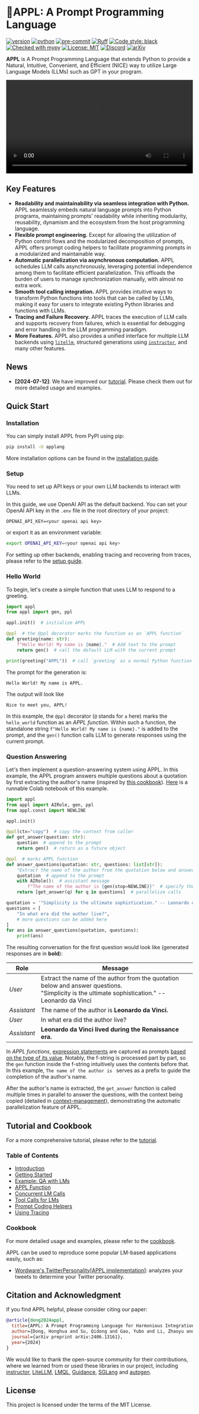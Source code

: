 # 🍎APPL: A Prompt Programming Language

[![version](https://img.shields.io/pypi/v/applang.svg)](https://pypi.python.org/pypi/applang)
[![python](https://img.shields.io/badge/Python-3.9%2B-blue.svg?style=flat&logo=python&logoColor=white)](https://www.python.org)
[![pre-commit](https://img.shields.io/badge/pre--commit-enabled-brightgreen?logo=pre-commit&logoColor=white)](https://pre-commit.com/)
[![Ruff](https://img.shields.io/endpoint?url=https://raw.githubusercontent.com/astral-sh/ruff/main/assets/badge/v2.json)](https://github.com/astral-sh/ruff)
[![Code style: black](https://img.shields.io/badge/code%20style-black-000000.svg)](https://github.com/psf/black)
[![Checked with mypy](http://www.mypy-lang.org/static/mypy_badge.svg)](http://mypy-lang.org/)
[![License: MIT](https://img.shields.io/badge/License-MIT-blue.svg)](https://mit-license.org/)
[![Discord](https://img.shields.io/badge/discord-orange)](https://discord.gg/q3x4Qwgj29)
[![arXiv](http://img.shields.io/badge/cs.AI-arXiv%3A2406.13161-B31B1B.svg?logo=arxiv&logoColor=red)](https://arxiv.org/abs/2406.13161)

**APPL** is A Prompt Programming Language that extends Python to provide a Natural, Intuitive, Convenient, and Efficient (NICE) way to utilize Large Language Models (LLMs) such as GPT in your program.

<video style="width: 100%" src="https://github.com/appl-team/appl/assets/12556773/5d75d3db-1b1c-48c9-97ec-e9d72a387e49" type="video/mp4" controls></video>

## Key Features
- **Readability and maintainability via seamless integration with Python.**  APPL seamlessly embeds natural language prompts into Python programs, maintaining prompts' readability while inheriting modularity, reusability, dynamism and the ecosystem from the host programming language.
- **Flexible prompt engineering.**  Except for allowing the utilization of Python control flows and the modularized decomposition of prompts, APPL offers prompt coding helpers to facilitate programming prompts in a modularized and maintainable way.
- **Automatic parallelization via asynchronous computation.**  APPL schedules LLM calls asynchronously, leveraging potential independence among them to facilitate efficient parallelization. This offloads the burden of users to manage synchronization manually, with almost no extra work.
- **Smooth tool calling integration.**  APPL provides intuitive ways to transform Python functions into tools that can be called by LLMs, making it easy for users to integrate existing Python libraries and functions with LLMs.
- **Tracing and Failure Recovery.** APPL traces the execution of LLM calls and supports recovery from failures, which is essential for debugging and error handling in the LLM programming paradigm.
- **More Features.** APPL also provides a unified interface for multiple LLM backends using [`litellm`](https://docs.litellm.ai/docs/), structured generations using [`instructor`](https://python.useinstructor.com/), and many other features.

## News
* **[2024-07-12]**: We have improved our [tutorial](https://appl-team.github.io/appl/tutorials/). Please check them out for more detailed usage and examples.
<!-- and [cookbook](https://appl-team.github.io/appl/tutorials/) -->

<!-- TODO: RoadMap -->

## Quick Start

### Installation
You can simply install APPL from PyPI using pip:
```bash
pip install -U applang
```
More installation options can be found in the [installation guide](https://appl-team.github.io/appl/install).

### Setup
You need to set up API keys or your own LLM backends to interact with LLMs.

In this guide, we use OpenAI API as the default backend.
You can set your OpenAI API key in the `.env` file in the root directory of your project:
```
OPENAI_API_KEY=<your openai api key>
```
or export it as an environment variable:
```bash
export OPENAI_API_KEY=<your openai api key>
```

For setting up other backends, enabling tracing and recovering from traces, please refer to the [setup guide](https://appl-team.github.io/appl/setup).

### Hello World

To begin, let's create a simple function that uses LLM to respond to a greeting.

```python
import appl
from appl import gen, ppl

appl.init()  # initialize APPL

@ppl  # the @ppl decorator marks the function as an `APPL function`
def greeting(name: str):
    f"Hello World! My name is {name}."  # Add text to the prompt
    return gen()  # call the default LLM with the current prompt

print(greeting("APPL"))  # call `greeting` as a normal Python function
```

The prompt for the generation is:
```
Hello World! My name is APPL.
```

The output will look like
```
Nice to meet you, APPL!
```

In this example, the `@ppl` decorator (`@` stands for `a` here) marks the `hello_world` function as an *APPL function*. Within such a function, the standalone string `f"Hello World! My name is {name}."` is added to the prompt, and the `gen()` function calls LLM to generate responses using the current prompt.

### Question Answering

Let's then implement a question-answering system using APPL. In this example, the APPL program answers multiple questions about a quotation by first extracting the author's name (inspired by [this cookbook](https://cookbook.openai.com/articles/how_to_work_with_large_language_models)). [Here](https://colab.research.google.com/drive/1khZcleOrdLOWtUB4EMEQCjGA1vBaARI9) is a runnable Colab notebook of this example.

```python linenums="1" hl_lines="9 14 15 17"
import appl
from appl import AIRole, gen, ppl
from appl.const import NEWLINE

appl.init()

@ppl(ctx="copy")  # copy the context from caller
def get_answer(question: str):
    question  # append to the prompt
    return gen()  # return as a future object

@ppl  # marks APPL function
def answer_questions(quotation: str, questions: list[str]):
    "Extract the name of the author from the quotation below and answer questions."
    quotation  # append to the prompt
    with AIRole():  # assistant message
        f"The name of the author is {gen(stop=NEWLINE)}"  # specify the prefix
    return [get_answer(q) for q in questions]  # parallelize calls

quotation = '"Simplicity is the ultimate sophistication." -- Leonardo da Vinci'
questions = [
    "In what era did the author live?",
    # more questions can be added here
]
for ans in answer_questions(quotation, questions):
    print(ans)
```

The resulting conversation for the first question would look like (generated responses are in **bold**):

| Role        | Message                                                                                                                                            |
| ----------- | -------------------------------------------------------------------------------------------------------------------------------------------------- |
| *User*      | Extract the name of the author from the quotation below and answer questions.<br>"Simplicity is the ultimate sophistication." -- Leonardo da Vinci |
| *Assistant* | The name of the author is **Leonardo da Vinci.**                                                                                                   |
| *User*      | In what era did the author live?                                                                                                                   |
| *Assistant* | **Leonardo da Vinci lived during the Renaissance era.**                                                                                            |

In *APPL functions*, [expression statements](https://docs.python.org/3/reference/simple_stmts.html#expression-statements) are captured as prompts [based on the type of its value](https://appl-team.github.io/appl/tutorials/appendix/prompt_capture/). Notably, the f-string is processed part by part, so the `gen` function inside the f-string intuitively uses the contents before that. In this example, `The name of the author is ` serves as a prefix to guide the completion of the author's name.

After the author's name is extracted, the `get_answer` function is called multiple times in parallel to answer the questions, with the context being copied (detailed in [context-management](#context-management)), demonstrating the automatic parallelization feature of APPL.

## Tutorial and Cookbook
For a more comprehensive tutorial, please refer to the [tutorial](https://appl-team.github.io/appl/tutorials).

### Table of Contents
- [Introduction](https://appl-team.github.io/appl/tutorials/intro)
- [Getting Started](https://appl-team.github.io/appl/tutorials/1_get_started)
- [Example: QA with LMs](https://appl-team.github.io/appl/tutorials/2_qa_example)
- [APPL Function](https://appl-team.github.io/appl/tutorials/3_appl_function)
- [Concurrent LM Calls](https://appl-team.github.io/appl/tutorials/4_concurrent)
- [Tool Calls for LMs](https://appl-team.github.io/appl/tutorials/5_tool_calls)
- [Prompt Coding Helpers](https://appl-team.github.io/appl/tutorials/6_prompt_coding)
- [Using Tracing](https://appl-team.github.io/appl/tutorials/7_tracing)

### Cookbook
For more detailed usage and examples, please refer to the [cookbook](https://appl-team.github.io/appl/cookbook).

APPL can be used to reproduce some popular LM-based applications easily, such as:
* [Wordware's TwitterPersonality](https://twitter.wordware.ai/)[[APPL implementation](https://github.com/appl-team/TwitterPersonality)]: analyzes your tweets to determine your Twitter personality.

## Citation and Acknowledgment
If you find APPL helpful, please consider citing our paper:
```bibtex
@article{dong2024appl,
  title={APPL: A Prompt Programming Language for Harmonious Integration of Programs and Large Language Model Prompts},
  author={Dong, Honghua and Su, Qidong and Gao, Yubo and Li, Zhaoyu and Ruan, Yangjun and Pekhimenko, Gennady and Maddison, Chris J and Si, Xujie},
  journal={arXiv preprint arXiv:2406.13161},
  year={2024}
}
```

We would like to thank the open-source community for their contributions, where we learned from or used these libraries in our project, including
[instructor](https://github.com/jxnl/instructor),
[LiteLLM](https://github.com/BerriAI/litellm),
[LMQL](https://github.com/eth-sri/lmql),
[Guidance](https://github.com/guidance-ai/guidance),
[SGLang](https://github.com/sgl-project/sglang) and
[autogen](https://github.com/microsoft/autogen).

## License
This project is licensed under the terms of the MIT License.
